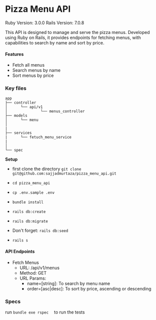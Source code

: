 # Pizza Menu API

Ruby Version: 3.0.0
Rails Version: 7.0.8

This API is designed to manage and serve the pizza menus. Developed using Ruby on Rails, it provides endpoints for fetching menus, with capabilities to search by name and sort by price.


#### Features
* Fetch all menus
* Search menus by name
* Sort menus by price

### Key files

    
    app
    ├── controller                     
    │      └── api/v1
    │               └── menus_controller
    ├── models                     
    │      └── menu
    │
    |
    ├── services
    |      └── fetuch_menu_service
    |
    │
    └── spec


**Setup**

* first clone the directory 
                      ```
                      git clone git@github.com:sajjadmurtaza/pizza_menu_api.git
                      ```
 *  ```cd pizza_menu_api```

 *  ```cp .env.sample .env```

 *  ```bundle install ```

 *  ```rails db:create```

 *  ```rails db:migrate```

 *  Don't forget: ```rails db:seed```

 *  ```rails s ```


 #### API Endpoints
* Fetch Menus
    * URL: /api/v1/menus
    * Method: GET
    * URL Params:
        * name=[string]: To search by menu name
        * order=[asc|desc]: To sort by price, ascending or descending

### Specs

run ``` bundle exe rspec   ``` to run the tests